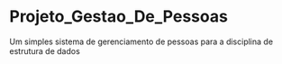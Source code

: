 # Projeto_Gestao_De_Pessoas
Um simples sistema de gerenciamento de pessoas para a disciplina de estrutura de dados
